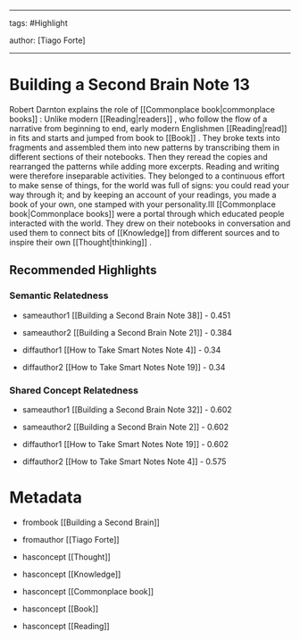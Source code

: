 




---

tags: #Highlight

author: [Tiago Forte]

---
# Building a Second Brain Note 13




Robert Darnton explains the role of  [[Commonplace book|commonplace books]] : Unlike modern  [[Reading|readers]] , who follow the flow of a narrative from beginning to end, early modern Englishmen  [[Reading|read]]  in fits and starts and jumped from book to  [[Book]] . They broke texts into fragments and assembled them into new patterns by transcribing them in different sections of their notebooks. Then they reread the copies and rearranged the patterns while adding more excerpts. Reading and writing were therefore inseparable activities. They belonged to a continuous effort to make sense of things, for the world was full of signs: you could read your way through it; and by keeping an account of your readings, you made a book of your own, one stamped with your personality.III  [[Commonplace book|Commonplace books]]  were a portal through which educated people interacted with the world. They drew on their notebooks in conversation and used them to connect bits of  [[Knowledge]]  from different sources and to inspire their own  [[Thought|thinking]] .


## Recommended Highlights

### Semantic Relatedness


- sameauthor1 [[Building a Second Brain Note 38]] - 0.451

- sameauthor2 [[Building a Second Brain Note 21]] - 0.384

- diffauthor1 [[How to Take Smart Notes Note 4]] - 0.34

- diffauthor2 [[How to Take Smart Notes Note 19]] - 0.34
### Shared Concept Relatedness


- sameauthor1 [[Building a Second Brain Note 32]] - 0.602

- sameauthor2 [[Building a Second Brain Note 2]] - 0.602

- diffauthor1 [[How to Take Smart Notes Note 19]] - 0.602

- diffauthor2 [[How to Take Smart Notes Note 4]] - 0.575
# Metadata


- frombook [[Building a Second Brain]]

- fromauthor [[Tiago Forte]]

- hasconcept [[Thought]]

- hasconcept [[Knowledge]]

- hasconcept [[Commonplace book]]

- hasconcept [[Book]]

- hasconcept [[Reading]]